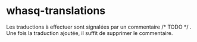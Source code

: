 # whasq-translations
Les traductions à effectuer sont signalées par un commentaire /* TODO */ . Une fois la traduction ajoutée, il suffit de supprimer le commentaire.